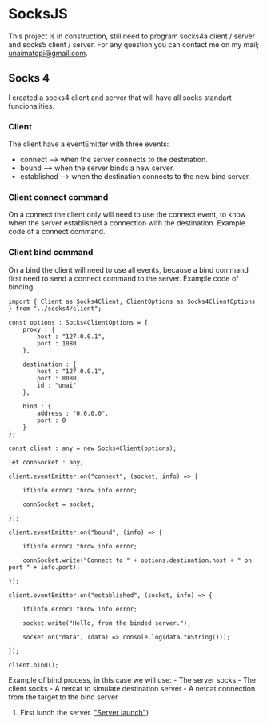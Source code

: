 # SocksJS
This project is in construction, still need to program socks4a client / server and socks5 client / server. For any question you can contact me on my mail; unaimatopi@gmail.com.

## Socks 4
I created a socks4 client and server that will have all socks standart funcionalities.

### Client
The client have a eventEmitter with three events:
  - connect --> when the server connects to the destination.
  - bound --> when the server binds a new server.
  - established --> when the destination connects to the new bind server.

### Client connect command
On a connect the client only will need to use the connect event, to know when the server established a connection with the destination.
Example code of a connect command.

### Client bind command
On a bind the client will need to use all events, because a bind command first need to send a connect command to the server.
Example code of binding.

```
import { Client as Socks4Client, ClientOptions as Socks4ClientOptions } from "../socks4/client";

const options : Socks4ClientOptions = {
	proxy : {
		host : "127.0.0.1",
		port : 1080
	},
	
	destination : {
		host : "127.0.0.1",
		port : 8080,
		id : "unai"
	},
	
	bind : {
		address : "0.0.0.0",
		port : 0
	}	
};

const client : any = new Socks4Client(options);

let connSocket : any;

client.eventEmitter.on("connect", (socket, info) => {

	if(info.error) throw info.error;
	
	connSocket = socket;

});

client.eventEmitter.on("bound", (info) => {
	
	if(info.error) throw info.error;

	connSocket.write("Connect to " + options.destination.host + " on port " + info.port);

});

client.eventEmitter.on("established", (socket, info) => {
	
	if(info.error) throw info.error;

	socket.write("Hello, from the binded server.");

	socket.on("data", (data) => console.log(data.toString()));

});

client.bind();
```

Example of bind process, in this case we will use:
	- The server socks
	- The client socks
	- A netcat to simulate destination server
	- A netcat connection from the target to the bind server
1. First lunch the server.
["Server launch"](https://raw.githubusercontent.com/unaiiM/SocksJS/main/img/socks4server.png))
